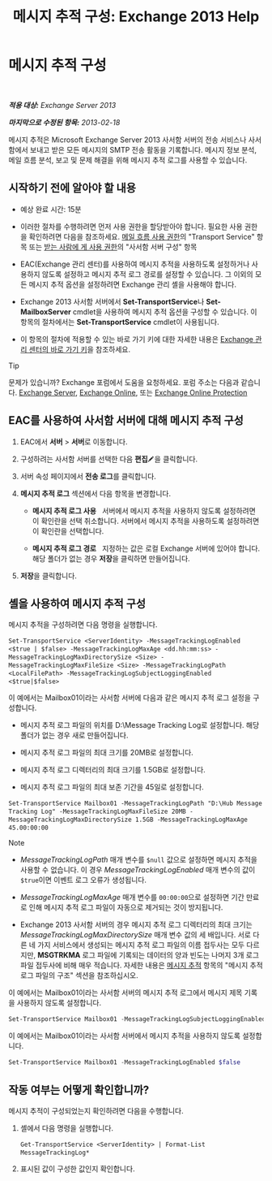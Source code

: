 ﻿---
title: '메시지 추적 구성: Exchange 2013 Help'
TOCTitle: 메시지 추적 구성
ms:assetid: 50eb5213-cf27-4179-b427-38d751ee4a70
ms:mtpsurl: https://technet.microsoft.com/ko-kr/library/Aa997984(v=EXCHG.150)
ms:contentKeyID: 51407695
ms.date: 05/22/2018
mtps_version: v=EXCHG.150
ms.translationtype: MT
---

# 메시지 추적 구성

 

_**적용 대상:** Exchange Server 2013_

_**마지막으로 수정된 항목:** 2013-02-18_

메시지 추적은 Microsoft Exchange Server 2013 사서함 서버의 전송 서비스나 사서함에서 보내고 받은 모든 메시지의 SMTP 전송 활동을 기록합니다. 메시지 정보 분석, 메일 흐름 분석, 보고 및 문제 해결을 위해 메시지 추적 로그를 사용할 수 있습니다.

## 시작하기 전에 알아야 할 내용

  - 예상 완료 시간: 15분

  - 이러한 절차를 수행하려면 먼저 사용 권한을 할당받아야 합니다. 필요한 사용 권한을 확인하려면 다음을 참조하세요. [메일 흐름 사용 권한](mail-flow-permissions-exchange-2013-help.md)의 "Transport Service" 항목 또는 [받는 사람에 게 사용 권한](recipients-permissions-exchange-2013-help.md)의 "사서함 서버 구성" 항목

  - EAC(Exchange 관리 센터)를 사용하여 메시지 추적을 사용하도록 설정하거나 사용하지 않도록 설정하고 메시지 추적 로그 경로를 설정할 수 있습니다. 그 이외의 모든 메시지 추적 옵션을 설정하려면 Exchange 관리 셸을 사용해야 합니다.

  - Exchange 2013 사서함 서버에서 **Set-TransportService**나 **Set-MailboxServer** cmdlet을 사용하여 메시지 추적 옵션을 구성할 수 있습니다. 이 항목의 절차에서는 **Set-TransportService** cmdlet이 사용됩니다.

  - 이 항목의 절차에 적용할 수 있는 바로 가기 키에 대한 자세한 내용은 [Exchange 관리 센터의 바로 가기 키](keyboard-shortcuts-in-the-exchange-admin-center-exchange-online-protection-help.md)을 참조하세요.


> [!TIP]
> 문제가 있습니까? Exchange 포럼에서 도움을 요청하세요. 포럼 주소는 다음과 같습니다. <A href="https://go.microsoft.com/fwlink/p/?linkid=60612">Exchange Server</A>, <A href="https://go.microsoft.com/fwlink/p/?linkid=267542">Exchange Online</A>, 또는 <A href="https://go.microsoft.com/fwlink/p/?linkid=285351">Exchange Online Protection</A>



## EAC를 사용하여 사서함 서버에 대해 메시지 추적 구성

1.  EAC에서 **서버** \> **서버**로 이동합니다.

2.  구성하려는 사서함 서버를 선택한 다음 **편집**![편집 아이콘](images/JJ218640.6f53ccb2-1f13-4c02-bea0-30690e6ea71d(EXCHG.150).gif "편집 아이콘")을 클릭합니다.

3.  서버 속성 페이지에서 **전송 로그**를 클릭합니다.

4.  **메시지 추적 로그** 섹션에서 다음 항목을 변경합니다.
    
      - **메시지 추적 로그 사용**   서버에서 메시지 추적을 사용하지 않도록 설정하려면 이 확인란을 선택 취소합니다. 서버에서 메시지 추적을 사용하도록 설정하려면 이 확인란을 선택합니다.
    
      - **메시지 추적 로그 경로**   지정하는 값은 로컬 Exchange 서버에 있어야 합니다. 해당 폴더가 없는 경우 **저장**을 클릭하면 만들어집니다.

5.  **저장**을 클릭합니다.

## 셸을 사용하여 메시지 추적 구성

메시지 추적을 구성하려면 다음 명령을 실행합니다.

    Set-TransportService <ServerIdentity> -MessageTrackingLogEnabled <$true | $false> -MessageTrackingLogMaxAge <dd.hh:mm:ss> -MessageTrackingLogMaxDirectorySize <Size> -MessageTrackingLogMaxFileSize <Size> -MessageTrackingLogPath <LocalFilePath> -MessageTrackingLogSubjectLoggingEnabled <$true|$false>

이 예에서는 Mailbox01이라는 사서함 서버에 다음과 같은 메시지 추적 로그 설정을 구성합니다.

  -  메시지 추적 로그 파일의 위치를 D:\\Message Tracking Log로 설정합니다. 해당 폴더가 없는 경우 새로 만들어집니다.

  -  메시지 추적 로그 파일의 최대 크기를 20MB로 설정합니다.

  -  메시지 추적 로그 디렉터리의 최대 크기를 1.5GB로 설정합니다.

  -  메시지 추적 로그 파일의 최대 보존 기간을 45일로 설정합니다.

<!-- end list -->

    Set-TransportService Mailbox01 -MessageTrackingLogPath "D:\Hub Message Tracking Log" -MessageTrackingLogMaxFileSize 20MB -MessageTrackingLogMaxDirectorySize 1.5GB -MessageTrackingLogMaxAge 45.00:00:00


> [!NOTE]
> <UL>
> <LI>
> <P><EM>MessageTrackingLogPath</EM> 매개 변수를 <CODE>$null</CODE> 값으로 설정하면 메시지 추적을 사용할 수 없습니다. 이 경우 <EM>MessageTrackingLogEnabled</EM> 매개 변수의 값이 <CODE>$true</CODE>이면 이벤트 로그 오류가 생성됩니다.</P>
> <LI>
> <P><EM>MessageTrackingLogMaxAge</EM> 매개 변수를 <CODE>00:00:00</CODE>으로 설정하면 기간 만료로 인해 메시지 추적 로그 파일이 자동으로 제거되는 것이 방지됩니다.</P>
> <LI>
> <P>Exchange 2013 사서함 서버의 경우 메시지 추적 로그 디렉터리의 최대 크기는 <EM>MessageTrackingLogMaxDirectorySize</EM> 매개 변수 값의 세 배입니다. 서로 다른 네 가지 서비스에서 생성되는 메시지 추적 로그 파일의 이름 접두사는 모두 다르지만, <STRONG>MSGTRKMA</STRONG> 로그 파일에 기록되는 데이터의 양과 빈도는 나머지 3개 로그 파일 접두사에 비해 매우 적습니다. 자세한 내용은 <A href="message-tracking-exchange-2013-help.md">메시지 추적</A> 항목의 "메시지 추적 로그 파일의 구조" 섹션을 참조하십시오.</P></LI></UL>



이 예에서는 Mailbox01이라는 사서함 서버의 메시지 추적 로그에서 메시지 제목 기록을 사용하지 않도록 설정합니다.

```powershell
Set-TransportService Mailbox01 -MessageTrackingLogSubjectLoggingEnabled $false
```

이 예에서는 Mailbox01이라는 사서함 서버에서 메시지 추적을 사용하지 않도록 설정합니다.

```powershell
Set-TransportService Mailbox01 -MessageTrackingLogEnabled $false
```

## 작동 여부는 어떻게 확인합니까?

메시지 추적이 구성되었는지 확인하려면 다음을 수행합니다.

1.  셸에서 다음 명령을 실행합니다.
    
        Get-TransportService <ServerIdentity> | Format-List MessageTrackingLog*

2.  표시된 값이 구성한 값인지 확인합니다.

